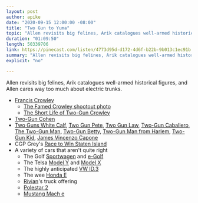 ```yaml
---
layout: post
author: apike
date: "2020-09-15 12:00:00 -08:00"
title: "Two Gun to Yuma"
topic: "Allen revisits big felines, Arik catalogues well-armed historical figures, and Allen cares way too much about electric trunks."
duration: "01:09:50"
length: 50339706
link: https://pinecast.com/listen/4773d95d-d172-4d6f-b22b-9b013c1ec91b.mp3
summary: "Allen revisits big felines, Arik catalogues well-armed historical figures, and Allen cares way too much about electric trunks."
explicit: "no"

---
```


Allen revisits big felines, Arik catalogues well-armed historical figures, and Allen cares way too much about electric trunks.

- [Francis Crowley](https://en.wikipedia.org/wiki/Francis_Crowley)
  - [The Famed Crowley shootout photo](https://ochsnerblog.files.wordpress.com/2020/05/franciscrowleyshootout.jpg)
  - [The Short Life of Two-Gun Crowley](https://newyorkerstateofmind.com/2020/06/03/the-short-life-of-two-gun-crowley/)
- [Two-Gun Cohen](https://en.wikipedia.org/wiki/Two-Gun_Cohen)
- [Two Guns White Calf](https://en.wikipedia.org/wiki/John_Two_Guns_White_Calf), [Two Gun Pete](http://kalamu.com/neogriot/2013/07/27/history-two-gun-pete-depression-era-police-brutality-on-chicagos-south-side/), [Two Gun Law](https://en.wikipedia.org/wiki/Two_Gun_Law),  [Two-Gun Caballero](https://en.wikipedia.org/wiki/Two-Gun_Caballero), [The Two-Gun Man](https://en.wikipedia.org/wiki/The_Two-Gun_Man), [Two-Gun Betty](https://en.wikipedia.org/wiki/Two-Gun_Betty), [Two-Gun Man from Harlem](https://en.wikipedia.org/wiki/Two-Gun_Man_from_Harlem), [Two-Gun Kid](https://en.wikipedia.org/wiki/Two-Gun_Kid), [James Vincenzo Capone](https://en.wikipedia.org/wiki/James_Vincenzo_Capone)
- CGP Grey's [Race to Win Staten Island](https://www.youtube.com/watch?v=Ex74x_gqTU0)
- A variety of cars that aren't quite right
  - The Golf [Sportwagen](https://www.vw.ca/en/models/new-vehicles/golf-sportwagen.html) and [e-Golf](https://www.vw.ca/en/models/new-vehicles/e-golf.html)
  - The Telsa [Model Y](https://www.tesla.com/en_ca/modely) and [Model X](https://www.tesla.com/en_ca/modely)
  - The highly anticipated [VW ID.3](https://en.wikipedia.org/wiki/Volkswagen_ID.3)
  - The wee [Honda E](https://en.wikipedia.org/wiki/Honda_e)
  - [Rivian](https://rivian.com/)'s truck offering
  - [Polestar 2](https://www.polestar.com/en-ca/polestar-2/)
  - [Mustang Mach e](https://www.ford.com/suvs/mach-e/2021/)
